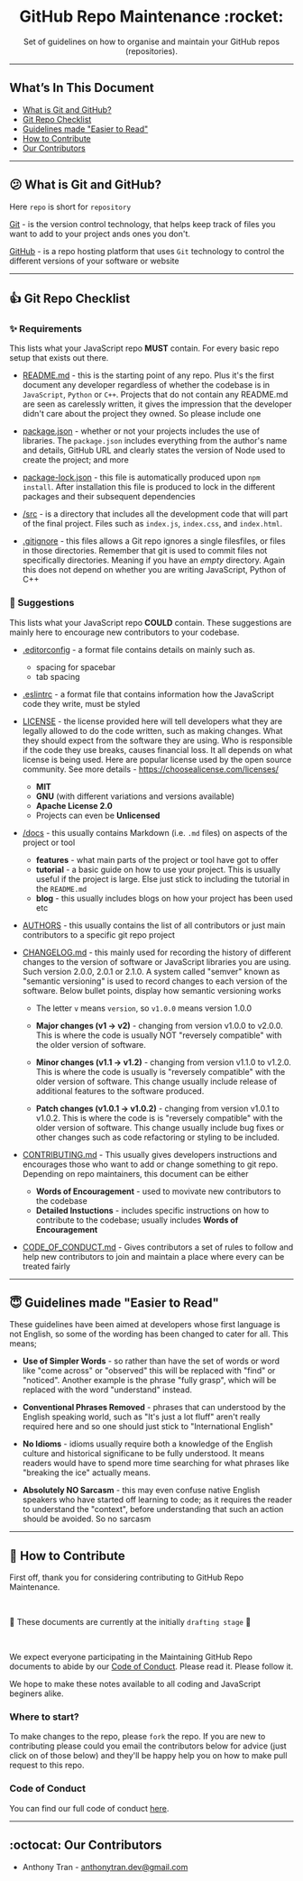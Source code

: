 <h1 align="center"> GitHub Repo Maintenance :rocket: </h1>


<p align="center">Set of guidelines on how to organise and maintain your GitHub repos (repositories).</p>

---

## What’s In This Document

- [What is Git and GitHub?](#-what-is-git-and-github?)
- [Git Repo Checklist](#-git-repo-checklist)
- [Guidelines made "Easier to Read"](#-Guidelines-made-"Easier-to-Read")
- [How to Contribute](#-how-to-contribute)
- [Our Contributors](#-our-contributors)


---

## :confused: What is Git and GitHub?

Here `repo` is short for `repository`

[Git](#Git) - is the version control technology, that helps keep track of files you want to add to your project ands ones you don't.


[GitHub](#GitHub) - is a repo hosting platform that uses `Git` technology to control the different versions of your software or website

---

## :+1: Git Repo Checklist

### :sparkles: Requirements

This lists what your JavaScript repo **MUST** contain. For every basic repo setup that exists out there.

- [README.md](#readme.md) - this is the starting point of any repo. Plus it's the first document any developer regardless of whether the codebase is in `JavaScript`, `Python` or `C++`. Projects that do not contain any README.md are seen as carelessly written, it gives the impression that the developer didn't care about the project they owned. So please include one

- [package.json](#package.json) - whether or not your projects includes the use of libraries. The `package.json` includes everything from the author's name and details, GitHub URL and clearly states the version of Node used to create the project; and more

- [package-lock.json]() - this file is automatically produced upon `npm install`. After installation this file is produced to lock in the different packages and their subsequent dependencies

- [/src]() - is a directory that includes all the development code that will part of the final project. Files such as `index.js`, `index.css`, and `index.html`.

- [.gitignore]() - this files allows a Git repo ignores a single filesfiles, or files in those directories. Remember that git is used to commit files not specifically directories. Meaning if you have an _empty_ directory. Again this does not depend on whether you are writing JavaScript, Python of C++

### :star2: Suggestions

This lists what your JavaScript repo **COULD** contain. These suggestions are mainly here to encourage new contributors to your codebase.

- [.editorconfig]() - a format file contains details on mainly such as.
  - spacing for spacebar
  - tab spacing

- [.eslintrc]() - a format file that contains information how the JavaScript code they write, must be styled

- [LICENSE]() - the license provided here will tell developers what they are legally allowed to do the code written, such as making changes. What they should expect from the software they are using. Who is responsible if the code they use breaks, causes financial loss. It all depends on what license is being used. Here are popular license used by the open source community. See more details - https://choosealicense.com/licenses/
  - **MIT**
  - **GNU** (with different variations and versions available)
  - **Apache License 2.0**
  - Projects can even be **Unlicensed**

- [/docs]() - this usually contains Markdown (i.e. `.md` files) on aspects of the project or tool
  - **features** - what main parts of the project or tool have got to offer
  - **tutorial** - a basic guide on how to use your project. This is usually useful if the project is large. Else just stick to including the tutorial in the `README.md`
  - **blog** - this usually includes blogs on how your project has been used etc

- [AUTHORS]() - this usually contains the list of all contributors or just main contributors to a specific git repo project

- [CHANGELOG.md]() - this mainly used for recording the history of different changes to the version of software or JavaScript libraries you are using. Such version 2.0.0, 2.0.1 or 2.1.0. A system called "semver" known as "semantic versioning" is used to record changes to each version of the software. Below bullet points, display how semantic versioning works
  - The letter `v` means `version`, so `v1.0.0` means version 1.0.0

  - **Major changes (v1 -> v2)** - changing from version v1.0.0 to v2.0.0. This is where the code is usually NOT "reversely compatible" with the older version of software.

  - **Minor changes (v1.1 -> v1.2)** - changing from version v1.1.0 to v1.2.0. This is where the code is usually is "reversely compatible" with the older version of software. This change usually include release of additional features to the software produced.

  - **Patch changes (v1.0.1 -> v1.0.2)** - changing from version v1.0.1 to v1.0.2. This is where the code is is "reversely compatible" with the older version of software. This change usually include bug fixes or other changes such as code refactoring or styling to be included.


- [CONTRIBUTING.md]() - This usually gives developers instructions and encourages those who want to add or change something to git repo. Depending on repo maintainers, this document can be either 
  - **Words of Encouragement** - used to movivate new contributors to the codebase
  - **Detailed Instuctions** -  includes specific instructions on how to contribute to the codebase; usually includes **Words of Encouragement**

- [CODE_OF_CONDUCT.md]() - Gives contributors a set of rules to follow and help new contributors to join and maintain a place where every can be treated fairly

---

## :innocent: Guidelines made "Easier to Read"
These guidelines have been aimed at developers whose first language is not English, so some of the wording has been changed to cater for all. This means;

- **Use of Simpler Words** - so rather than have the set of words or word like "come across" or "observed" this will be replaced with "find" or "noticed". Another example is the phrase "fully grasp", which will be replaced with the word "understand" instead.

- **Conventional Phrases Removed** - phrases that can understood by the English speaking world, such as "It's just a lot fluff" aren't really required here and so one should just stick to "International English"

- **No Idioms** - idioms usually require both a knowledge of the English culture and historical significane to be fully understood. It means readers would have to spend more time searching for what phrases like "breaking the ice" actually means.

- **Absolutely NO Sarcasm** -  this may even confuse native English speakers who have started off learning to code; as it requires the reader to understand the "context", before understanding that such an action should be avoided. So no sarcasm

---

## 🤝 How to Contribute

First off, thank you for considering contributing to GitHub Repo Maintenance. 

<br>

:see_no_evil: These documents are currently at the initially `drafting stage` :see_no_evil:

<br>

We expect everyone participating in the Maintaining GitHub Repo documents to abide by our [Code of Conduct](CODE_OF_CONDUCT.md). Please read it. Please follow it.

We hope to make these notes available to all coding and JavaScript beginers alike.

### Where to start?

To make changes to the repo, please `fork` the repo. If 
you are new to contributing please could you email the contributors below for advice (just click on of those below) and they'll be happy help you on how to make pull request to this repo.

### Code of Conduct

You can find our full code of conduct [here](https://github.com/anthonytranDev/maintaining-github-repo/blob/master/CODE_OF_CONDUCT.md).

---

## :octocat: Our Contributors

- Anthony Tran - anthonytran.dev@gmail.com
